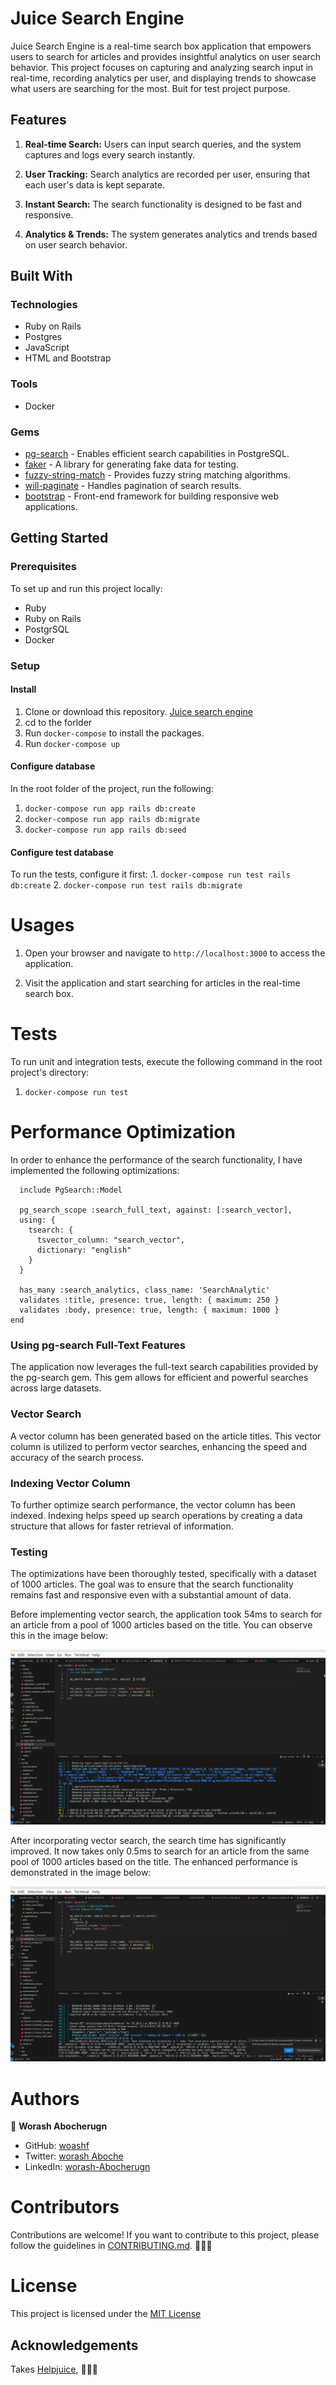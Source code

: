 # Juice Search Engine

Juice Search Engine is a real-time search box application that empowers users to search for articles and provides insightful analytics on user search behavior. This project focuses on capturing and analyzing search input in real-time, recording analytics per user, and displaying trends to showcase what users are searching for the most. Buit for test project purpose.

## Features

1. **Real-time Search:** Users can input search queries, and the system captures and logs every search instantly.

2. **User Tracking:** Search analytics are recorded per user, ensuring that each user's data is kept separate.

3. **Instant Search:** The search functionality is designed to be fast and responsive.

4. **Analytics & Trends:** The system generates analytics and trends based on user search behavior.

## Built With

### Technologies

- Ruby on Rails
- Postgres
- JavaScript
- HTML and Bootstrap

### Tools

- Docker

### Gems

- [pg-search](https://github.com/Casecommons/pg_search) - Enables efficient search capabilities in PostgreSQL.
- [faker](https://github.com/faker-ruby/faker) - A library for generating fake data for testing.
- [fuzzy-string-match](https://github.com/seamusabshere/fuzzy-string-match) - Provides fuzzy string matching algorithms.
- [will-paginate](https://github.com/mislav/will_paginate) - Handles pagination of search results.
- [bootstrap](https://getbootstrap.com/) - Front-end framework for building responsive web applications.

## Getting Started
### Prerequisites
To set up and run this project locally:
- Ruby
- Ruby on Rails
- PostgrSQL
- Docker
### Setup
#### Install

1. Clone or download this repository. [Juice search engine](https://github.com/worashf/juice_search_engine)
2. cd to the forlder
3. Run `docker-compose` to install the packages.
4. Run `docker-compose up`


#### Configure database
In the root folder of the project, run the following:
 1. `docker-compose run app rails db:create`
 2. `docker-compose run app rails db:migrate`
 3. `docker-compose run app rails db:seed`

 #### Configure test database
To run the tests, configure it first:
.1. `docker-compose run test rails db:create`
 2. `docker-compose run test rails db:migrate`


# Usages

1. Open your browser and navigate to `http://localhost:3000` to access the application.

2. Visit the application and start searching for articles in the real-time search box.

# Tests

To run unit and integration tests, execute the following command in the root project's directory:

1. `docker-compose run test`


# Performance Optimization
In order to enhance the performance of the search functionality, I have implemented the following optimizations:
```class Article < ApplicationRecord
  include PgSearch::Model

  pg_search_scope :search_full_text, against: [:search_vector],
  using: {
    tsearch: {
      tsvector_column: "search_vector",
      dictionary: "english"
    }
  }

  has_many :search_analytics, class_name: 'SearchAnalytic'
  validates :title, presence: true, length: { maximum: 250 }
  validates :body, presence: true, length: { maximum: 1000 }
end
```


### Using pg-search Full-Text Features
The application now leverages the full-text search capabilities provided by the pg-search gem. This gem allows for efficient and powerful searches across large datasets.

### Vector Search
A vector column has been generated based on the article titles. This vector column is utilized to perform vector searches, enhancing the speed and accuracy of the search process.

### Indexing Vector Column
To further optimize search performance, the vector column has been indexed. Indexing helps speed up search operations by creating a data structure that allows for faster retrieval of information.

### Testing
The optimizations have been thoroughly tested, specifically with a dataset of 1000 articles. The goal was to ensure that the search functionality remains fast and responsive even with a substantial amount of data.

Before implementing vector search, the application took 54ms to search for an article from a pool of 1000 articles based on the title. You can observe this in the image below:

![screenshot](screenshot/without-vector-search.png)

After incorporating vector search, the search time has significantly improved. It now takes only 0.5ms to search for an article from the same pool of 1000 articles based on the title. The enhanced performance is demonstrated in the image below:

![screenshot](screenshot/withvector.png)


# Authors

👤 **Worash Abocherugn**

- GitHub: [woashf](https://github.com/worashf)
- Twitter: [worash Aboche](https://twitter.com/WorashAboche)
- LinkedIn: [worash-Abocherugn](https://www.linkedin.com/in/worash-abocherugn/)


# Contributors

Contributions are welcome! If you want to contribute to this project, please follow the guidelines in [CONTRIBUTING.md](CONTRIBUTING.md). 🙏🙏🙏

# License

This project is licensed under the [MIT License](LICENSE)


## Acknowledgements

Takes [Helpjuice](https://helpjuice.com/), 🙏🙏🙏







